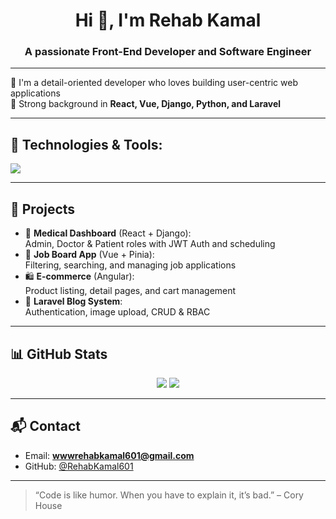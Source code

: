 <h1 align="center">Hi 👋, I'm Rehab Kamal</h1>
<h3 align="center">A passionate Front-End Developer and Software Engineer</h3>

---

🌟 I'm a detail-oriented developer who loves building user-centric web applications  
🎯 Strong background in **React, Vue, Django, Python, and Laravel**

---

## 🔧 Technologies & Tools:
<p align="left">
  <img src="https://skillicons.dev/icons?i=html,css,js,ts,react,vue,nextjs,tailwind,bootstrap,python,django,laravel,git,github,mysql,postgres" />
</p>

---

## 📌 Projects
- 🔬 **Medical Dashboard** (React + Django):  
  Admin, Doctor & Patient roles with JWT Auth and scheduling  
- 💼 **Job Board App** (Vue + Pinia):  
  Filtering, searching, and managing job applications  
- 🛍️ **E-commerce** (Angular):  
  Product listing, detail pages, and cart management  
- 📝 **Laravel Blog System**:  
  Authentication, image upload, CRUD & RBAC

---

## 📊 GitHub Stats

<p align="center">
  <img src="https://github-readme-stats.vercel.app/api?username=RehabKamal601&show_icons=true&theme=tokyonight" />
  <img src="https://github-readme-streak-stats.herokuapp.com/?user=RehabKamal601&theme=tokyonight" />
</p>

---

## 📬 Contact
- Email: **wwwrehabkamal601@gmail.com**
- GitHub: [@RehabKamal601](https://github.com/RehabKamal601)

---

> “Code is like humor. When you have to explain it, it’s bad.” – Cory House
